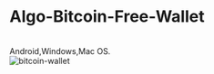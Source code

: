 # Algo-Bitcoin-Free-Wallet
<br>
Android,Windows,Mac OS.
<br>
<img src="https://github.com/AlgoNetwork/Algo-Bitcoin-Free-Wallet/blob/main/a.png" alt="bitcoin-wallet">
